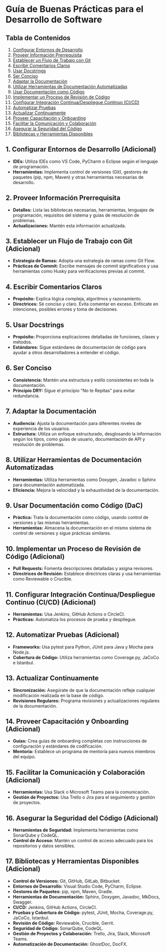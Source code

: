 # Guía de Buenas Prácticas para el Desarrollo de Software

## Tabla de Contenidos

1. [Configurar Entornos de Desarrollo](#1-configurar-entornos-de-desarrollo-adicional)
2. [Proveer Información Prerrequisita](#2-proveer-información-prerrequisita)
3. [Establecer un Flujo de Trabajo con Git](#3-establecer-un-flujo-de-trabajo-con-git-adicional)
4. [Escribir Comentarios Claros](#4-escribir-comentarios-claros)
5. [Usar Docstrings](#5-usar-docstrings)
6. [Ser Conciso](#6-ser-conciso)
7. [Adaptar la Documentación](#7-adaptar-la-documentación)
8. [Utilizar Herramientas de Documentación Automatizadas](#8-utilizar-herramientas-de-documentación-automatizadas)
9. [Usar Documentación como Código](#9-usar-documentación-como-código-dac)
10. [Implementar un Proceso de Revisión de Código](#10-implementar-un-proceso-de-revisión-de-código-adicional)
11. [Configurar Integración Continua/Despliegue Continuo (CI/CD)](#11-configurar-integración-continua-despliegue-continuo-cicd-adicional)
12. [Automatizar Pruebas](#12-automatizar-pruebas-adicional)
13. [Actualizar Continuamente](#13-actualizar-continuamente)
14. [Proveer Capacitación y Onboarding](#14-proveer-capacitación-y-onboarding-adicional)
15. [Facilitar la Comunicación y Colaboración](#15-facilitar-la-comunicación-y-colaboración-adicional)
16. [Asegurar la Seguridad del Código](#16-asegurar-la-seguridad-del-código-adicional)
17. [Bibliotecas y Herramientas Disponibles](#17-bibliotecas-y-herramientas-disponibles-adicional)

## 1. Configurar Entornos de Desarrollo (Adicional)
- **IDEs:** Utiliza IDEs como VS Code, PyCharm o Eclipse según el lenguaje de programación.
- **Herramientas:** Implementa control de versiones (Git), gestores de paquetes (pip, npm, Maven) y otras herramientas necesarias de desarrollo.

## 2. Proveer Información Prerrequisita
- **Detalles:** Lista las bibliotecas necesarias, herramientas, lenguajes de programación, requisitos del sistema y guías de resolución de problemas.
- **Actualizaciones:** Mantén esta información actualizada.

## 3. Establecer un Flujo de Trabajo con Git (Adicional)
- **Estrategia de Ramas:** Adopta una estrategia de ramas como Git Flow.
- **Prácticas de Commit:** Escribe mensajes de commit significativos y usa herramientas como Husky para verificaciones previas al commit.

## 4. Escribir Comentarios Claros
- **Propósito:** Explica lógica compleja, algoritmos y razonamiento.
- **Directrices:** Sé conciso y claro. Evita comentar en exceso. Enfócate en intenciones, posibles errores y toma de decisiones.

## 5. Usar Docstrings
- **Propósito:** Proporciona explicaciones detalladas de funciones, clases y métodos.
- **Estándares:** Sigue estándares de documentación de código para ayudar a otros desarrolladores a entender el código.

## 6. Ser Conciso
- **Consistencia:** Mantén una estructura y estilo consistentes en toda la documentación.
- **Principio DRY:** Sigue el principio "No te Repitas" para evitar redundancia.

## 7. Adaptar la Documentación
- **Audiencia:** Ajusta la documentación para diferentes niveles de experiencia de los usuarios.
- **Estructura:** Utiliza un enfoque estructurado, desglosando la información según los tipos, como guías de usuario, documentación de API y resolución de problemas.

## 8. Utilizar Herramientas de Documentación Automatizadas
- **Herramientas:** Utiliza herramientas como Doxygen, Javadoc o Sphinx para documentación automatizada.
- **Eficiencia:** Mejora la velocidad y la exhaustividad de la documentación.

## 9. Usar Documentación como Código (DaC)
- **Práctica:** Trata la documentación como código, usando control de versiones y las mismas herramientas.
- **Herramientas:** Almacena la documentación en el mismo sistema de control de versiones y sigue prácticas similares.

## 10. Implementar un Proceso de Revisión de Código (Adicional)
- **Pull Requests:** Fomenta descripciones detalladas y asigna revisores.
- **Directrices de Revisión:** Establece directrices claras y usa herramientas como Reviewable o Crucible.

## 11. Configurar Integración Continua/Despliegue Continuo (CI/CD) (Adicional)
- **Herramientas:** Usa Jenkins, GitHub Actions o CircleCI.
- **Prácticas:** Automatiza los procesos de prueba y despliegue.

## 12. Automatizar Pruebas (Adicional)
- **Frameworks:** Usa pytest para Python, JUnit para Java y Mocha para Node.js.
- **Cobertura de Código:** Utiliza herramientas como Coverage.py, JaCoCo e Istanbul.

## 13. Actualizar Continuamente
- **Sincronización:** Asegúrate de que la documentación refleje cualquier modificación realizada en la base de código.
- **Revisiones Regulares:** Programa revisiones y actualizaciones regulares de la documentación.

## 14. Proveer Capacitación y Onboarding (Adicional)
- **Guías:** Crea guías de onboarding completas con instrucciones de configuración y estándares de codificación.
- **Mentoría:** Establece un programa de mentoría para nuevos miembros del equipo.

## 15. Facilitar la Comunicación y Colaboración (Adicional)
- **Herramientas:** Usa Slack o Microsoft Teams para la comunicación.
- **Gestión de Proyectos:** Usa Trello o Jira para el seguimiento y gestión de proyectos.

## 16. Asegurar la Seguridad del Código (Adicional)
- **Herramientas de Seguridad:** Implementa herramientas como SonarQube y CodeQL.
- **Control de Acceso:** Mantén un control de acceso adecuado para los repositorios y datos sensibles.

## 17. Bibliotecas y Herramientas Disponibles (Adicional)
- **Control de Versiones:** Git, GitHub, GitLab, Bitbucket.
- **Entornos de Desarrollo:** Visual Studio Code, PyCharm, Eclipse.
- **Gestores de Paquetes:** pip, npm, Maven, Gradle.
- **Herramientas de Documentación:** Sphinx, Doxygen, Javadoc, MkDocs, Swagger.
- **CI/CD:** Jenkins, GitHub Actions, CircleCI.
- **Pruebas y Cobertura de Código:** pytest, JUnit, Mocha, Coverage.py, JaCoCo, Istanbul.
- **Revisión de Código:** Reviewable, Crucible, Gerrit.
- **Seguridad de Código:** SonarQube, CodeQL.
- **Gestión de Proyectos y Colaboración:** Trello, Jira, Slack, Microsoft Teams.
- **Automatización de Documentación:** GhostDoc, DocFX.
